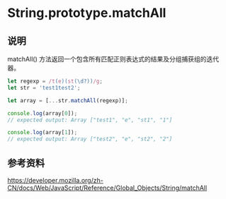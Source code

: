 # String.prototype.matchAll

## 说明
matchAll() 方法返回一个包含所有匹配正则表达式的结果及分组捕获组的迭代器。
```js
let regexp = /t(e)(st(\d?))/g;
let str = 'test1test2';

let array = [...str.matchAll(regexp)];

console.log(array[0]);
// expected output: Array ["test1", "e", "st1", "1"]

console.log(array[1]);
// expected output: Array ["test2", "e", "st2", "2"]
```

## 参考资料
https://developer.mozilla.org/zh-CN/docs/Web/JavaScript/Reference/Global_Objects/String/matchAll